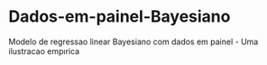 # Dados-em-painel-Bayesiano
Modelo de regressao linear Bayesiano com dados em painel - Uma ilustracao empırica

